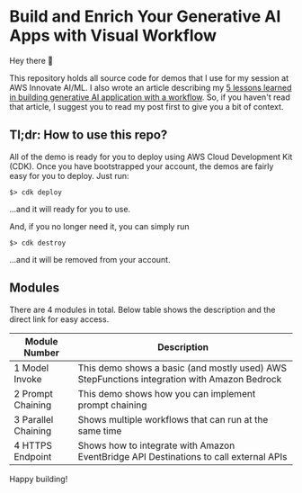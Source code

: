 # Build and Enrich Your Generative AI Apps with Visual Workflow 

Hey there 👋

This repository holds all source code for demos that I use for my session at AWS Innovate AI/ML. 
I also wrote an article describing my [5 lessons learned in building generative AI application with a workflow](https://community.aws/content/2fiK2xJf773295nAEE9ecLgtvFP/5-lessons-learned-in-building-generative-ai-application-with-a-workflow). So, if you haven't read that article, I suggest you to read my post first to give you a bit of context. 

## Tl;dr: How to use this repo?

All of the demo is ready for you to deploy using AWS Cloud Development Kit (CDK). Once you have bootstrapped your account, the demos are fairly easy for you to deploy. Just run:

```
$> cdk deploy
```

...and it will ready for you to use.

And, if you no longer need it, you can simply run 

```
$> cdk destroy
```

...and it will be removed from your account. 


## Modules

There are 4 modules in total. Below table shows the description and the direct link for easy access.

| Module Number  | Description |
| -------------  | ----------- |
| 1 Model Invoke |  This demo shows a basic (and mostly used) AWS StepFunctions integration with Amazon Bedrock |
| 2 Prompt Chaining | This demo shows how you can implement prompt chaining | 
| 3 Parallel Chaining | Shows multiple workflows that can run at the same time |
| 4 HTTPS Endpoint | Shows how to integrate with Amazon EventBridge API Destinations to call external APIs |

Happy building!
